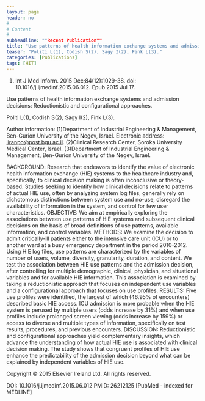 ```yaml
---
layout: page
header: no
#
# Content
#
subheadline: ""Recent Publication""
title: "Use patterns of health information exchange systems and admission decisions: Reductionistic and configurational approaches"
teaser: "Politi L(1), Codish S(2), Sagy I(2), Fink L(3)."
categories: [Publications]
tags: [HIT]
---
```


1. Int J Med Inform. 2015 Dec;84(12):1029-38. doi: 10.1016/j.ijmedinf.2015.06.012.
Epub 2015 Jul 17.

Use patterns of health information exchange systems and admission decisions:
Reductionistic and configurational approaches.

Politi L(1), Codish S(2), Sagy I(2), Fink L(3).

Author information: 
(1)Department of Industrial Engineering & Management, Ben-Gurion University of
the Negev, Israel. Electronic address: liranpo@post.bgu.ac.il. (2)Clinical
Research Center, Soroka University Medical Center, Israel. (3)Department of
Industrial Engineering & Management, Ben-Gurion University of the Negev, Israel.

BACKGROUND: Research that endeavors to identify the value of electronic health
information exchange (HIE) systems to the healthcare industry and, specifically, 
to clinical decision making is often inconclusive or theory-based. Studies
seeking to identify how clinical decisions relate to patterns of actual HIE use, 
often by analyzing system log files, generally rely on dichotomous distinctions
between system use and no-use, disregard the availability of information in the
system, and control for few user characteristics.
OBJECTIVE: We aim at empirically exploring the associations between use patterns 
of HIE systems and subsequent clinical decisions on the basis of broad
definitions of use patterns, available information, and control variables.
METHODS: We examine the decision to admit critically-ill patients either to the
intensive care unit (ICU) or to another ward at a busy emergency department in
the period 2010-2012. Using HIE log files, use patterns are characterized by the 
variables of number of users, volume, diversity, granularity, duration, and
content. We test the association between HIE use patterns and the admission
decision, after controlling for multiple demographic, clinical, physician, and
situational variables and for available HIE information. This association is
examined by taking a reductionistic approach that focuses on independent use
variables and a configurational approach that focuses on use profiles.
RESULTS: Five use profiles were identified, the largest of which (46.95% of
encounters) described basic HIE access. ICU admission is more probable when the
HIE system is perused by multiple users (odds increase by 31%) and when use
profiles include prolonged screen viewing (odds increase by 159%) or access to
diverse and multiple types of information, specifically on test results,
procedures, and previous encounters.
DISCUSSION: Reductionistic and configurational approaches yield complementary
insights, which advance the understanding of how actual HIE use is associated
with clinical decision making. The study shows that congruent profiles of HIE use
enhance the predictability of the admission decision beyond what can be explained
by independent variables of HIE use.

Copyright © 2015 Elsevier Ireland Ltd. All rights reserved.

DOI: 10.1016/j.ijmedinf.2015.06.012 
PMID: 26212125  [PubMed - indexed for MEDLINE]

		
		
		
		
		
		
